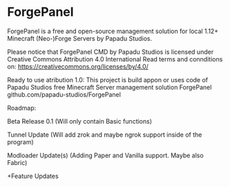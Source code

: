# ForgePanel
ForgePanel is a free and open-source management solution for local 1.12+ Minecraft (Neo-)Forge Servers by Papadu Studios.

Please notice that ForgePanel CMD by Papadu Studios is licensed under Creative Commons Attribution 4.0 International 
Read terms and connditions on: https://creativecommons.org/licenses/by/4.0/

Ready to use atribution 1.0:
This project is build appon or uses code of Papadu Studios free Minecraft Server management solution ForgePanel
github.com/papadu-studios/ForgePanel

Roadmap:

Beta Release 0.1 (Will only contain Basic functions)

Tunnel Update (Will add zrok and maybe ngrok support inside of the program)

Modloader Update(s) (Adding Paper and Vanilla support. Maybe also Fabric)

+Feature Updates
